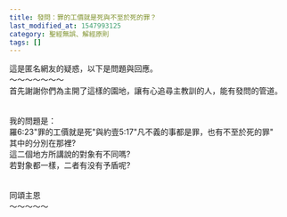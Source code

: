 ```yaml
---
title: 發問：罪的工價就是死與不至於死的罪？
last_modified_at: 1547993125
category: 聖經無誤、解經原則
tags: []
---
```


這是匿名網友的疑惑，以下是問題與回應。<br><!--more-->～～～～～～～<br>首先謝謝你們為主開了這樣的園地，讓有心追尋主教訓的人，能有發問的管道。<br><br><br>我的問題是：<br>羅6:23"罪的工價就是死"與約壹5:17"凡不義的事都是罪，也有不至於死的罪"<br>其中的分別在那裡?<br>這二個地方所講說的對象有不同嗎?<br>若對象都一樣，二者有没有予盾呢?<br><br><br>同頌主恩<br>～～～～～<br>
